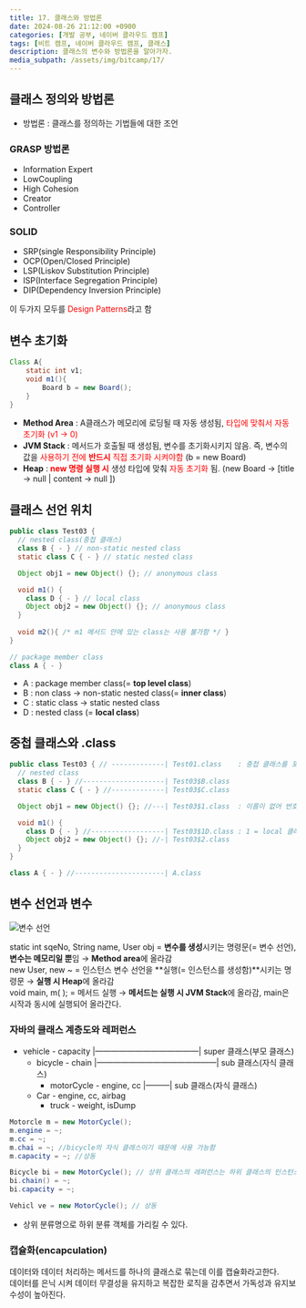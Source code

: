 ```yaml
---
title: 17. 클래스와 방법론
date: 2024-08-26 21:12:00 +0900
categories: [개발 공부, 네이버 클라우드 캠프]
tags: [비트 캠프, 네이버 클라우드 캠프, 클래스] 
description: 클래스의 변수와 방법론을 알아가자.
media_subpath: /assets/img/bitcamp/17/
---
```

## 클래스 정의와 방법론

- 방법론 : 클래스를 정의하는 기법들에 대한 조언

### GRASP 방법론

- Information Expert
- LowCoupling
- High Cohesion
- Creator
- Controller

### SOLID

- SRP(single Responsibility Principle)
- OCP(Open/Closed Principle)
- LSP(Liskov Substitution Principle)
- ISP(Interface Segregation Principle)
- DIP(Dependency Inversion Principle)

이 두가지 모두를 <span style="color: red">Design Patterns</span>라고 함 

## 변수 초기화

```java
Class A{
	static int v1;
	void m1(){
		Board b = new Board();
	}
}
```

- **Method Area** : A클래스가 메모리에 로딩될 때 자동 생성됨, <span style="color: red">타입에 맞춰서 자동 초기화 (v1 → 0)</span>
- **JVM Stack** : 메서드가 호출될 때 생성됨, 변수를 초기화시키지 않음. 즉, 변수의 값을 <span style="color: red">사용하기 전에 **반드시** 직접 초기화 시켜야함</span> (b = new Board)
- **Heap** : <span style="color: red">**new 명령 실행 시**</span> 생성 타입에 맞춰 <span style="color: red">자동 초기화</span> 됨. (new Board → [title → null | content → null ])

## 클래스 선언 위치

```java
public class Test03 {
  // nested class(중첩 클래스)
  class B { - } // non-static nested class
  static class C { - } // static nested class

  Object obj1 = new Object() {}; // anonymous class

  void m1() {
    class D { - } // local class
    Object obj2 = new Object() {}; // anonymous class
  }
  
  void m2(){ /* m1 메서드 안에 있는 class는 사용 불가함 */ }
}

// package member class
class A { - }
```

- A : package member class(= **top level class**)
- B : non class → non-static nested class(=  **inner class**)
- C : static class → static nested class
- D : nested class (= **local class**)

## 중첩 클래스와 .class

```java
public class Test03 { // -------------| Test01.class    : 중첩 클래스를 포함하지 않음
  // nested class
  class B { - } //--------------------| Test03$B.class
  static class C { - } //-------------| Test03$C.class

  Object obj1 = new Object() {}; //---| Test03$1.class  : 이름이 없어 번호를 임의 부여

  void m1() {
    class D { - } //------------------| Test03$1D.class : 1 = local 클래스임을 표시
    Object obj2 = new Object() {}; //-| Test03$2.class 
  }
}

class A { - } //----------------------| A.class
```

## 변수 선언과 변수

![변수 선언](img1.png)

static int sqeNo, String name, User obj = **변수를 생성**시키는 명령문(= 변수 선언), **변수는 메모리일 뿐**임 → **Method area**에 올라감   
new User, new ~ = 인스턴스 변수 선언을 **실행(= 인스턴스를 생성함)**시키는 명령문 → **실행 시 Heap**에 올라감   
void main, m( ); = 메서드 실행 → **메서드는 실행 시 JVM Stack**에 올라감, main은 시작과 동시에 실행되어 올라간다.

### 자바의 클래스 계층도와 레퍼런스

- vehicle  - capacity |—————————————| super 클래스(부모 클래스)
    - bicycle - chain |———————————————| sub 클래스(자식 클래스)
        - motorCycle - engine, cc |———| sub 클래스(자식 클래스)
    - Car - engine, cc, airbag
        - truck - weight, isDump

```java
Motorcle m = new MotorCycle(); 
m.engine = ~;
m.cc = ~;
m.chai = ~; //bicycle의 자식 클래스이기 때문에 사용 가능함
m.capacity = ~; //상동

Bicycle bi = new MotorCycle(); // 상위 클래스의 레퍼런스는 하위 클래스의 인스턴스를 담을 수 있다.
bi.chain() = ~;
bi.capacity = ~;

Vehicl ve = new MotorCycle(); // 상동
```

- 상위 분류명으로 하위 분류 객체를 가리킬 수 있다.

### 캡슐화(encapculation)

데이터와 데이터 처리하는 메서드를 하나의 클래스로 묶는데 이를 캡슐화라고한다.   
데이터를 은닉 시켜 데이터 무결성을 유지하고 복잡한 로직을 감추면서 가독성과 유지보수성이 높아진다.